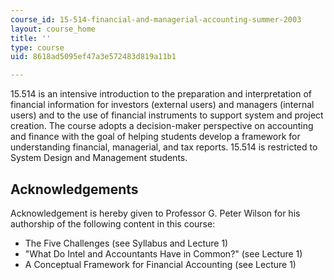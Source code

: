 ```yaml
---
course_id: 15-514-financial-and-managerial-accounting-summer-2003
layout: course_home
title: ''
type: course
uid: 8618ad5095ef47a3e572483d819a11b1

---
```

15.514 is an intensive introduction to the preparation and interpretation of financial information for investors (external users) and managers (internal users) and to the use of financial instruments to support system and project creation. The course adopts a decision-maker perspective on accounting and finance with the goal of helping students develop a framework for understanding financial, managerial, and tax reports. 15.514 is restricted to System Design and Management students.

Acknowledgements
----------------

Acknowledgement is hereby given to Professor G. Peter Wilson for his authorship of the following content in this course:

*   The Five Challenges (see Syllabus and Lecture 1)
*   "What Do Intel and Accountants Have in Common?" (see Lecture 1)
*   A Conceptual Framework for Financial Accounting (see Lecture 1)
